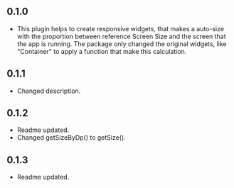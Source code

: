 ## 0.1.0
- This plugin helps to create responsive widgets, that makes a auto-size with the proportion between reference Screen Size and the screen that the app is running. The package only changed the original widgets, like "Container" to apply a function that make this calculation.

## 0.1.1
- Changed description.

## 0.1.2
- Readme updated.
- Changed getSizeByDp() to getSize().

## 0.1.3
- Readme updated.